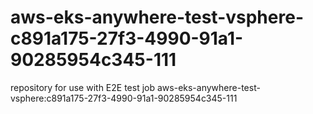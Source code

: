 # aws-eks-anywhere-test-vsphere-c891a175-27f3-4990-91a1-90285954c345-111
repository for use with E2E test job aws-eks-anywhere-test-vsphere:c891a175-27f3-4990-91a1-90285954c345-111
